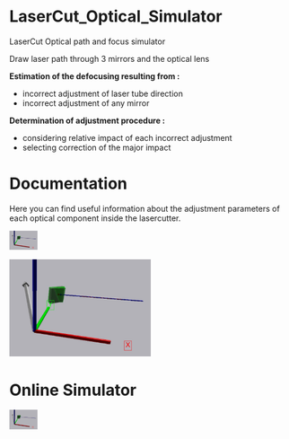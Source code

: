 # LaserCut_Optical_Simulator
LaserCut Optical path and focus simulator

Draw laser path through 3 mirrors and the optical lens

<b>Estimation of the defocusing resulting from :</b>
  * incorrect adjustment of laser tube direction
  * incorrect adjustment of any mirror
  
<b>Determination of adjustment procedure :</b>
  * considering relative impact of each incorrect adjustment
  * selecting correction of the major impact

# Documentation

Here you can find useful information about the adjustment parameters of each optical component inside the lasercutter.


<a href="https://www.glowscript.org/#/user/ao/folder/MyPrograms/program/Miroir3">
 
<img src="https://github.com/lbfablab/LaserCut_Optical_Simulator/blob/master/test.jpg" width="10%" title="White flower" alt="Flower"></a>


<img src="https://github.com/lbfablab/LaserCut_Optical_Simulator/blob/master/test.jpg" width="50%"  />
 
 
 
# Online Simulator

<a href="https://www.glowscript.org/#/user/ao/folder/DecoupeuseLaser/program/OpticalSimulatorTR">
 
<img src="https://github.com/lbfablab/LaserCut_Optical_Simulator/blob/master/test.jpg" width="10%" title="Optical laser simulator" alt="Optical laser simulator"></a>
 


